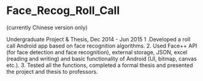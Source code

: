 # Face_Recog_Roll_Call

(currently Chinese version only)

Undergraduate Project & Thesis, Dec 2014 - Jun 2015
1 .Developed a roll call Android app based on face recognition algorithms.
2. Used Face++ API (for face detection and face recognition), external storage, JSON, excel (reading and writing) and basic functionality of Android (UI, bitmap, canvas etc.).
3. Tested all the functions, completed a formal thesis and presented the project and thesis to professors.
